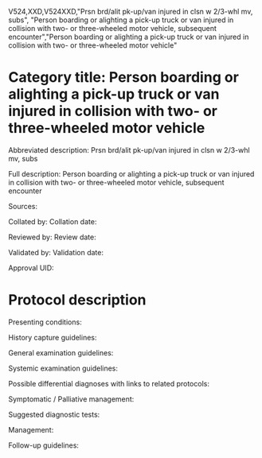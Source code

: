 V524,XXD,V524XXD,"Prsn brd/alit pk-up/van injured in clsn w 2/3-whl mv, subs", "Person boarding or alighting a pick-up truck or van injured in collision with two- or three-wheeled motor vehicle, subsequent encounter","Person boarding or alighting a pick-up truck or van injured in collision with two- or three-wheeled motor vehicle"
# Category title: Person boarding or alighting a pick-up truck or van injured in collision with two- or three-wheeled motor vehicle

Abbreviated description: Prsn brd/alit pk-up/van injured in clsn w 2/3-whl mv, subs

Full description: Person boarding or alighting a pick-up truck or van injured in collision with two- or three-wheeled motor vehicle, subsequent encounter

Sources:

Collated by:
Collation date:

Reviewed by:
Review date:

Validated by:
Validation date:

Approval UID:

# Protocol description

Presenting conditions:

History capture guidelines:

General examination guidelines:

Systemic examination guidelines:

Possible differential diagnoses with links to related protocols:

Symptomatic / Palliative management:

Suggested diagnostic tests:

Management:

Follow-up guidelines:
